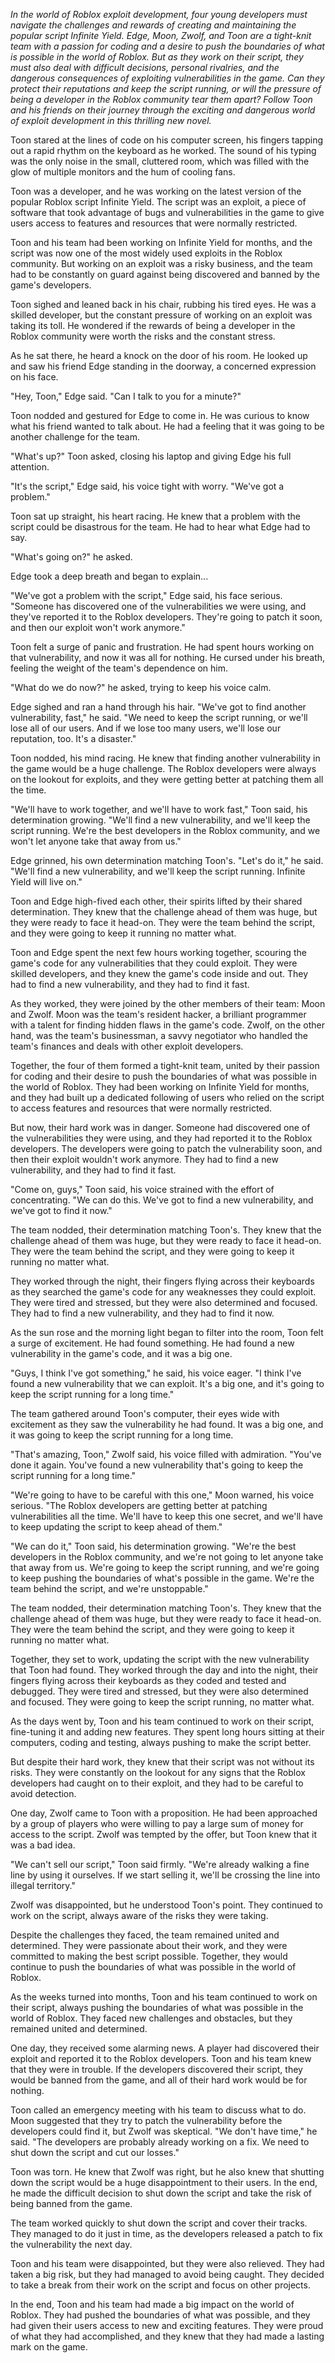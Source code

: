*In the world of Roblox exploit development, four young developers must navigate the challenges and rewards of creating and maintaining the popular script Infinite Yield. Edge, Moon, Zwolf, and Toon are a tight-knit team with a passion for coding and a desire to push the boundaries of what is possible in the world of Roblox. But as they work on their script, they must also deal with difficult decisions, personal rivalries, and the dangerous consequences of exploiting vulnerabilities in the game. Can they protect their reputations and keep the script running, or will the pressure of being a developer in the Roblox community tear them apart? Follow Toon and his friends on their journey through the exciting and dangerous world of exploit development in this thrilling new novel.*
 
Toon stared at the lines of code on his computer screen, his fingers tapping out a rapid rhythm on the keyboard as he worked. The sound of his typing was the only noise in the small, cluttered room, which was filled with the glow of multiple monitors and the hum of cooling fans.

Toon was a developer, and he was working on the latest version of the popular Roblox script Infinite Yield. The script was an exploit, a piece of software that took advantage of bugs and vulnerabilities in the game to give users access to features and resources that were normally restricted.

Toon and his team had been working on Infinite Yield for months, and the script was now one of the most widely used exploits in the Roblox community. But working on an exploit was a risky business, and the team had to be constantly on guard against being discovered and banned by the game's developers.

Toon sighed and leaned back in his chair, rubbing his tired eyes. He was a skilled developer, but the constant pressure of working on an exploit was taking its toll. He wondered if the rewards of being a developer in the Roblox community were worth the risks and the constant stress.

As he sat there, he heard a knock on the door of his room. He looked up and saw his friend Edge standing in the doorway, a concerned expression on his face.

"Hey, Toon," Edge said. "Can I talk to you for a minute?"

Toon nodded and gestured for Edge to come in. He was curious to know what his friend wanted to talk about. He had a feeling that it was going to be another challenge for the team.

"What's up?" Toon asked, closing his laptop and giving Edge his full attention.

"It's the script," Edge said, his voice tight with worry. "We've got a problem."

Toon sat up straight, his heart racing. He knew that a problem with the script could be disastrous for the team. He had to hear what Edge had to say.

"What's going on?" he asked.

Edge took a deep breath and began to explain...
 
"We've got a problem with the script," Edge said, his face serious. "Someone has discovered one of the vulnerabilities we were using, and they've reported it to the Roblox developers. They're going to patch it soon, and then our exploit won't work anymore."

Toon felt a surge of panic and frustration. He had spent hours working on that vulnerability, and now it was all for nothing. He cursed under his breath, feeling the weight of the team's dependence on him.

"What do we do now?" he asked, trying to keep his voice calm.

Edge sighed and ran a hand through his hair. "We've got to find another vulnerability, fast," he said. "We need to keep the script running, or we'll lose all of our users. And if we lose too many users, we'll lose our reputation, too. It's a disaster."

Toon nodded, his mind racing. He knew that finding another vulnerability in the game would be a huge challenge. The Roblox developers were always on the lookout for exploits, and they were getting better at patching them all the time.

"We'll have to work together, and we'll have to work fast," Toon said, his determination growing. "We'll find a new vulnerability, and we'll keep the script running. We're the best developers in the Roblox community, and we won't let anyone take that away from us."

Edge grinned, his own determination matching Toon's. "Let's do it," he said. "We'll find a new vulnerability, and we'll keep the script running. Infinite Yield will live on."

Toon and Edge high-fived each other, their spirits lifted by their shared determination. They knew that the challenge ahead of them was huge, but they were ready to face it head-on. They were the team behind the script, and they were going to keep it running no matter what.

Toon and Edge spent the next few hours working together, scouring the game's code for any vulnerabilities that they could exploit. They were skilled developers, and they knew the game's code inside and out. They had to find a new vulnerability, and they had to find it fast.

As they worked, they were joined by the other members of their team: Moon and Zwolf. Moon was the team's resident hacker, a brilliant programmer with a talent for finding hidden flaws in the game's code. Zwolf, on the other hand, was the team's businessman, a savvy negotiator who handled the team's finances and deals with other exploit developers.

Together, the four of them formed a tight-knit team, united by their passion for coding and their desire to push the boundaries of what was possible in the world of Roblox. They had been working on Infinite Yield for months, and they had built up a dedicated following of users who relied on the script to access features and resources that were normally restricted.

But now, their hard work was in danger. Someone had discovered one of the vulnerabilities they were using, and they had reported it to the Roblox developers. The developers were going to patch the vulnerability soon, and then their exploit wouldn't work anymore. They had to find a new vulnerability, and they had to find it fast.

"Come on, guys," Toon said, his voice strained with the effort of concentrating. "We can do this. We've got to find a new vulnerability, and we've got to find it now."

The team nodded, their determination matching Toon's. They knew that the challenge ahead of them was huge, but they were ready to face it head-on. They were the team behind the script, and they were going to keep it running no matter what.

They worked through the night, their fingers flying across their keyboards as they searched the game's code for any weaknesses they could exploit. They were tired and stressed, but they were also determined and focused. They had to find a new vulnerability, and they had to find it now.

As the sun rose and the morning light began to filter into the room, Toon felt a surge of excitement. He had found something. He had found a new vulnerability in the game's code, and it was a big one.

"Guys, I think I've got something," he said, his voice eager. "I think I've found a new vulnerability that we can exploit. It's a big one, and it's going to keep the script running for a long time."

The team gathered around Toon's computer, their eyes wide with excitement as they saw the vulnerability he had found. It was a big one, and it was going to keep the script running for a long time.

"That's amazing, Toon," Zwolf said, his voice filled with admiration. "You've done it again. You've found a new vulnerability that's going to keep the script running for a long time."

"We're going to have to be careful with this one," Moon warned, his voice serious. "The Roblox developers are getting better at patching vulnerabilities all the time. We'll have to keep this one secret, and we'll have to keep updating the script to keep ahead of them."

"We can do it," Toon said, his determination growing. "We're the best developers in the Roblox community, and we're not going to let anyone take that away from us. We're going to keep the script running, and we're going to keep pushing the boundaries of what's possible in the game. We're the team behind the script, and we're unstoppable."

The team nodded, their determination matching Toon's. They knew that the challenge ahead of them was huge, but they were ready to face it head-on. They were the team behind the script, and they were going to keep it running no matter what.

Together, they set to work, updating the script with the new vulnerability that Toon had found. They worked through the day and into the night, their fingers flying across their keyboards as they coded and tested and debugged. They were tired and stressed, but they were also determined and focused. They were going to keep the script running, no matter what.

As the days went by, Toon and his team continued to work on their script, fine-tuning it and adding new features. They spent long hours sitting at their computers, coding and testing, always pushing to make the script better.

But despite their hard work, they knew that their script was not without its risks. They were constantly on the lookout for any signs that the Roblox developers had caught on to their exploit, and they had to be careful to avoid detection.

One day, Zwolf came to Toon with a proposition. He had been approached by a group of players who were willing to pay a large sum of money for access to the script. Zwolf was tempted by the offer, but Toon knew that it was a bad idea.

"We can't sell our script," Toon said firmly. "We're already walking a fine line by using it ourselves. If we start selling it, we'll be crossing the line into illegal territory."

Zwolf was disappointed, but he understood Toon's point. They continued to work on the script, always aware of the risks they were taking.

Despite the challenges they faced, the team remained united and determined. They were passionate about their work, and they were committed to making the best script possible. Together, they would continue to push the boundaries of what was possible in the world of Roblox.

As the weeks turned into months, Toon and his team continued to work on their script, always pushing the boundaries of what was possible in the world of Roblox. They faced new challenges and obstacles, but they remained united and determined.

One day, they received some alarming news. A player had discovered their exploit and reported it to the Roblox developers. Toon and his team knew that they were in trouble. If the developers discovered their script, they would be banned from the game, and all of their hard work would be for nothing.

Toon called an emergency meeting with his team to discuss what to do. Moon suggested that they try to patch the vulnerability before the developers could find it, but Zwolf was skeptical. "We don't have time," he said. "The developers are probably already working on a fix. We need to shut down the script and cut our losses."

Toon was torn. He knew that Zwolf was right, but he also knew that shutting down the script would be a huge disappointment to their users. In the end, he made the difficult decision to shut down the script and take the risk of being banned from the game.

The team worked quickly to shut down the script and cover their tracks. They managed to do it just in time, as the developers released a patch to fix the vulnerability the next day.

Toon and his team were disappointed, but they were also relieved. They had taken a big risk, but they had managed to avoid being caught. They decided to take a break from their work on the script and focus on other projects.

In the end, Toon and his team had made a big impact on the world of Roblox. They had pushed the boundaries of what was possible, and they had given their users access to new and exciting features. They were proud of what they had accomplished, and they knew that they had made a lasting mark on the game.
